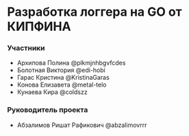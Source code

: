 # Разработка логгера на GO от КИПФИНА
### Участники
- Архипова Полина @plkmjnhbgvfcdes
- Болотная Виктория @edi-hobi 
- Гарас Кристина @KristinaGaras
- Конова Елизавета @metal-telo
- Кунаева Кира @coldszz
### Руководитель проекта
- Абзалимов Ришат Рафикович @abzalimovrrr
